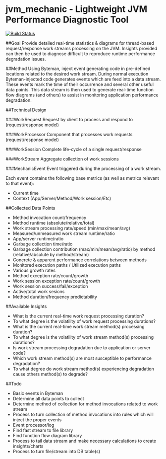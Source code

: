 jvm_mechanic - Lightweight JVM Performance Diagnostic Tool
==================================
[![Build Status](https://travis-ci.org/BFergerson/jvm_mechanic.svg?branch=master)](https://travis-ci.org/BFergerson/jvm_mechanic)

##Goal
Provide detailed real-time statistics & diagrams for thread-based request/response work streams processing on the JVM. Insights provided can then be used to diagnose difficult to reproduce runtime performance degradation issues.

##Method
Using Byteman, inject event generating code in pre-defined locations related to the desired work stream. During normal execution Byteman-injected code generates events which are feed into a data stream. These events mark the time of their occurrence and several other useful data points. This data stream is then used to generate real-time function flow diagrams (and others) to assist in monitoring application performance degradation.

##Technical Design

###WorkRequest
Request by client to process and respond to (request/response model)

###WorkProcessor
Component that processes work requests (request/response model)

###WorkSession
Complete life-cycle of a single request/response

###WorkStream
Aggregate collection of work sessions

###MechanicEvent
Event triggered during the processing of a work stream.

Each event contains the following base metrics (as well as metrics relevant to that event):
 - Current time
 - Context (App/Server/Method/Work session/Etc)

##Collected Data Points
 - Method invocation count/frequency
 - Method runtime (absolute/relative/total)
 - Work stream processing rate/speed (min/max/mean/avg)
 - Measured/unmeasured work stream runtime/ratio
 - App/server runtime/ratio
 - Garbage collection time/ratio
 - Garbage collection contribution (max/min/mean/avg/ratio) by method (relative/absolute by method/stream)
 - Concrete & apparent performance correlations between methods
 - Monitored execution paths / Utilized execution paths
 - Various growth rates
 - Method exception rate/count/growth
 - Work session exception rate/count/growth
 - Work session success/fail/exception
 - Active/total work sesions
 - Method duration/frequency predictability

##Available Insights
 - What is the current real-time work request processing duration?
 - To what degree is the volatility of work request processing durations?
 - What is the current real-time work stream method(s) processing duration?
 - To what degree is the volatility of work stream method(s) processing durations?
 - Is work stream processing degradation due to application or server code?
 - Which work stream method(s) are most susceptible to performance degradation?
 - To what degree do work stream method(s) experiencing degradation cause others method(s) to degrade?

##Todo
 - Basic events in Byteman
 - Determine all data points to collect
 - Determine method of collection for method invocations related to work stream
 - Process to turn collection of method invocations into rules which will inject the proper events
 - Event processor/log
 - Find fast stream to file library
 - Find function flow diagram library
 - Process to tail data stream and make necessary calculations to create insights/charts
 - Process to turn file/stream into DB table(s)
